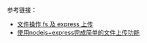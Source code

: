 参考链接：
- [文件操作 fs 及 express 上传](https://www.cnblogs.com/whuls/p/9368852.html)
- [使用nodejs+express完成简单的文件上传功能](https://blog.csdn.net/weixin_34414650/article/details/87954204)
